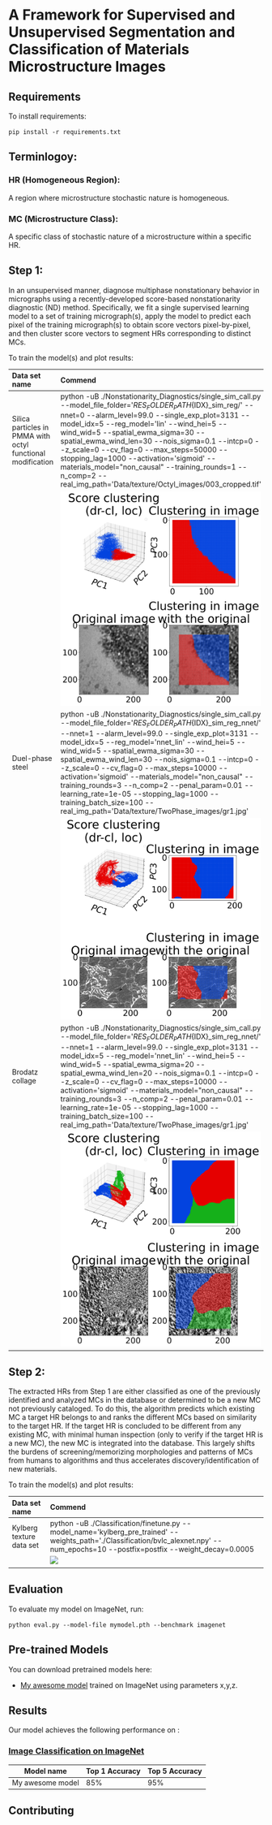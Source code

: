 # A Framework for Supervised and Unsupervised Segmentation and Classification of Materials Microstructure Images

## Requirements

To install requirements:

```setup
pip install -r requirements.txt
```

## Terminlogoy:
### HR (Homogeneous Region):
A region where microstructure stochastic nature is homogeneous.
### MC (Microstructure Class): 
A specific class of stochastic nature of a microstructure within a specific HR.

## Step 1: 
In an unsupervised manner, diagnose multiphase nonstationary behavior in micrographs using a recently-developed score-based nonstationarity diagnostic (ND) method. Specifically, we fit a single supervised learning model to a set of training micrograph(s), apply the model to predict each pixel of the training micrograph(s) to obtain score vectors pixel-by-pixel, and then cluster score vectors to segment HRs corresponding to distinct MCs.

To train the model(s) and plot results:

| Data set name         | Commend  |
| :------------------ | :---------------- |
| Silica particles in PMMA with octyl functional modification   |     python -uB ./Nonstationarity_Diagnostics/single_sim_call.py --model_file_folder='${RES_FOLDER_PATH}${IDX}_sim_reg/' --nnet=0 --alarm_level=99.0 --single_exp_plot=3131 --model_idx=5 --reg_model='lin' --wind_hei=5 --wind_wid=5 --spatial_ewma_sigma=30 --spatial_ewma_wind_len=30 --nois_sigma=0.1 --intcp=0 --z_scale=0 --cv_flag=0 --max_steps=50000 --stopping_lag=1000 --activation='sigmoid' --materials_model="non_causal" --training_rounds=1 --n_comp=2 --real_img_path='Data/texture/Octyl_images/003_cropped.tif'         |
||![](Experiments/Octyl_examples/figures/0524203001_sim_reg_no_cv_non_causal_retro/3D_score_clustering_dr_cl_plots_3_sim_real_reg_2d_score_retro_1e-08_loc_info.png)|
|Duel-phase steel | python -uB ./Nonstationarity_Diagnostics/single_sim_call.py --model_file_folder='${RES_FOLDER_PATH}${IDX}_sim_reg_nnet/' --nnet=1 --alarm_level=99.0 --single_exp_plot=3131 --model_idx=5 --reg_model='nnet_lin' --wind_hei=5 --wind_wid=5 --spatial_ewma_sigma=30 --spatial_ewma_wind_len=30 --nois_sigma=0.1 --intcp=0 --z_scale=0 --cv_flag=0 --max_steps=10000 --activation='sigmoid' --materials_model="non_causal" --training_rounds=3 --n_comp=2 --penal_param=0.01 --learning_rate=1e-05 --stopping_lag=1000 --training_batch_size=100 --real_img_path='Data/texture/TwoPhase_images/gr1.jpg'|
||![](Experiments/Dual_phase_examples/figures/0526204001_sim_reg_nnet_no_cv_non_causal_retro/3D_score_clustering_dr_cl_plots_3_sim_real_reg_2d_score_retro_0_01_loc_info.png)|
|Brodatz collage | python -uB ./Nonstationarity_Diagnostics/single_sim_call.py --model_file_folder='${RES_FOLDER_PATH}${IDX}_sim_reg_nnet/' --nnet=1 --alarm_level=99.0 --single_exp_plot=3131 --model_idx=5 --reg_model='nnet_lin' --wind_hei=5 --wind_wid=5 --spatial_ewma_sigma=20 --spatial_ewma_wind_len=20 --nois_sigma=0.1 --intcp=0 --z_scale=0 --cv_flag=0 --max_steps=10000 --activation='sigmoid' --materials_model="non_causal" --training_rounds=3 --n_comp=2 --penal_param=0.01 --learning_rate=1e-05 --stopping_lag=1000 --training_batch_size=100 --real_img_path='Data/texture/TwoPhase_images/gr1.jpg'|
||![](Experiments/Brodatz_examples/0512313002_sim_reg_nnet_no_cv_non_causal_retro/3D_score_clustering_dr_cl_plots_3_sim_real_reg_2d_score_retro_0_01_loc_info.png)|



## Step 2:
The extracted HRs from Step 1 are either classified as one of the previously identified and analyzed MCs in the database or determined to be a new MC not previously cataloged. To do this, the algorithm predicts which existing MC a target HR belongs to and ranks the different MCs based on similarity to the target HR. If the target HR is concluded to be different from any existing MC, with minimal human inspection (only to verify if the target HR is a new MC), the new MC is integrated into the database. This largely shifts the burdens of screening/memorizing morphologies and patterns of MCs from humans to algorithms and thus accelerates discovery/identification of new materials.

To train the model(s) and plot results:

| Data set name         | Commend  |
| :------------------ | :---------------- |
| Kylberg texture data set| python -uB ./Classification/finetune.py --model_name='kylberg_pre_trained' --weights_path='./Classification/bvlc_alexnet.npy' --num_epochs=10 --postfix=postfix --weight_decay=0.0005 |
||![](Experiments/Kylberg_examples/20210529_Kylberg_cla/figures/kylberg_cla_kylberg_pre_trained/AlexNet_seg_res_testing.png)|

## Evaluation

To evaluate my model on ImageNet, run:

```eval
python eval.py --model-file mymodel.pth --benchmark imagenet
```

## Pre-trained Models

You can download pretrained models here:

- [My awesome model](https://drive.google.com/mymodel.pth) trained on ImageNet using parameters x,y,z. 

## Results

Our model achieves the following performance on :

### [Image Classification on ImageNet](https://paperswithcode.com/sota/image-classification-on-imagenet)

| Model name         | Top 1 Accuracy  | Top 5 Accuracy |
| ------------------ |---------------- | -------------- |
| My awesome model   |     85%         |      95%       |

## Contributing
